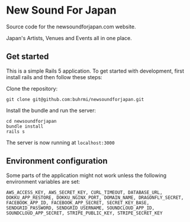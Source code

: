 # New Sound For Japan

Source code for the newsoundforjapan.com website.

Japan's Artists, Venues and Events all in one place.


## Get started

This is a simple Rails 5 application. To get started with development, first install rails and then follow these steps:

Clone the repository:

    git clone git@github.com:buhrmi/newsoundforjapan.git
    
Install the bundle and run the server:

    cd newsoundforjapan
    bundle install
    rails s
    
The server is now running at `localhost:3000`

## Environment configuration

Some parts of the application might not work unless the following environment variables are set:

    AWS_ACCESS_KEY, AWS_SECRET_KEY, CURL_TIMEOUT, DATABASE_URL, DOKKU_APP_RESTORE, DOKKU_NGINX_PORT, DOMAIN_NAME, DRAGONFLY_SECRET, FACEBOOK_APP_ID, FACEBOOK_APP_SECRET, SECRET_KEY_BASE, SENDGRID_PASSWORD, SENDGRID_USERNAME, SOUNDCLOUD_APP_ID, SOUNDCLOUD_APP_SECRET, STRIPE_PUBLIC_KEY, STRIPE_SECRET_KEY
